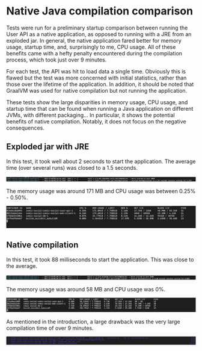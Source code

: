 # Native Java compilation comparison

Tests were run for a preliminary startup comparison between running the User API as a native application, as opposed to running
with a JRE from an exploded jar. In general, the native application fared better for memory usage, startup time, and,
surprisingly to me, CPU usage. All of these benefits came with a hefty penalty encountered during the compilation process,
which took just over 9 minutes.

For each test, the API was hit to load data a single time. Obviously this is flawed but the test was more concerned with
initial statistics, rather than those over the lifetime of the application. In addition, it should be noted that GraalVM was
used for native compilation but not running the application.

These tests show the large disparities in memory usage, CPU usage, and startup time
that can be found when running a Java application on different JVMs, with different packaging... In particular, it 
shows the potential benefits of native compilation. Notably, it does not focus on the negative consequences. 


## Exploded jar with JRE

In this test, it took well about 2 seconds to start the application. The average time (over several runs) was closed to a 1.5 seconds.

![JRE Startup Time](jre-exploded-startup.png)

The memory usage was around 171 MB and CPU usage was between 0.25% - 0.50%.

![JRE Stats](jre-exploded-stats.png)


## Native compilation

In this test, it took 88 milliseconds to start the application. This was close to the average.

![Native Startup Time](native-startup.png)

The memory usage was around 58 MB and CPU usage was 0%.

![Native Stats](native-stats.png)

As mentioned in the introduction, a large drawback was the very large compilation time of over 9 minutes. 

![Native Compile Time](native-compile.png)
